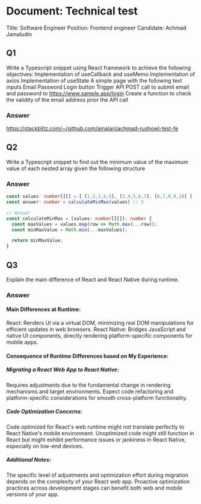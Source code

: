 # Document: Technical test
Title: Software Engineer
Position: Frontend engineer
Candidate: Achmad Jamaludin

## Q1
Write a Typescript snippet using React framework to achieve the following objectives: Implementation of useCallback and useMemo Implementation of axios Implementation of useState A simple page with the following text inputs Email Password Login button Trigger API POST call to submit email and password to https://www.sample.app/login Create a function to check the validity of the email address prior the API call

### Answer
https://stackblitz.com/~/github.com/amalari/achmad-rushowl-test-fe

## Q2
Write a Typescript snippet to find out the minimum value of the maximum value of each nested array given the following structure

### Answer
```ts
const values: number[][] = [ [1,2,3,4,5], [3,4,5,6,7], [6,7,8,9,10] ]
const answer: number = calculateMinMax(values) // 5

// Answer
const calculateMinMax = (values: number[][]): number {
  const maxValues = values.map(row => Math.max(...row));
  const minMaxValue = Math.min(...maxValues);

  return minMaxValue;
}
```

## Q3
Explain the main difference of React and React Native during runtime.

### Answer
#### Main Differences at Runtime:
React: Renders UI via a virtual DOM, minimizing real DOM manipulations for efficient updates in web browsers.
React Native: Bridges JavaScript and native UI components, directly rendering platform-specific components for mobile apps.

#### Consequence of Runtime Differences based on My Experience:
##### Migrating a React Web App to React Native:
Requires adjustments due to the fundamental change in rendering mechanisms and target environments.
Expect code refactoring and platform-specific considerations for smooth cross-platform functionality.

##### Code Optimization Concerns:
Code optimized for React's web runtime might not translate perfectly to React Native's mobile environment.
Unoptimized code might still function in React but might exhibit performance issues or jankiness in React Native, especially on low-end devices.

##### Additional Notes:
The specific level of adjustments and optimization effort during migration depends on the complexity of your React web app.
Proactive optimization practices across development stages can benefit both web and mobile versions of your app.
